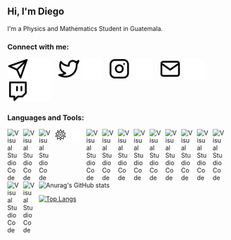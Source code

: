 ## Hi, I'm Diego

I'm a Physics and Mathematics Student in Guatemala.


### Connect with me:
[![telegram](./img/telegram-light.svg)](t.me/DSarceno#gh-light-mode-only)
[![telegram](./img/telegram-dark.svg)](t.me/DSarceno#gh-dark-mode-only)
&nbsp;&nbsp;
[![twitter](./img/twitter-light.svg)](https://twitter.com/3CR4Zz#gh-light-mode-only)
[![twitter](./img/twitter-dark.svg)](https://twitter.com/3CR4Zz#gh-dark-mode-only)
&nbsp;&nbsp;
[![instagram](./img/instagram-light.svg)](https://www.instagram.com/3c_z.z/#gh-light-mode-only)
[![instagram](./img/instagram-dark.svg)](https://www.instagram.com/3c_z.z/#gh-dark-mode-only)
&nbsp;&nbsp;
[![mail](./img/mail-light.svg)](dsarceno68@gmail.com#gh-light-mode-only "dsarceno68@gmail.com")
[![mail](./img/mail-dark.svg)](dsarceno68@gmail.com#gh-dark-mode-only "dsarceno68@gmail.com")
&nbsp;&nbsp;
[![twitch](./img/twitch-light.svg)](twitch.com/newt8ff#gh-light-mode-only)
[![twitch](./img/twitch-dark.svg)](twitch.com/newt8ff#gh-dark-mode-only)


### Languages and Tools:
<img align="left" alt="Visual Studio Code" width="26px" src="https://cdn.jsdelivr.net/gh/devicons/devicon/icons/atom/atom-original.svg" style="padding-right:10px;" />
<img align="left" alt="Visual Studio Code" width="26px" src="https://cdn.jsdelivr.net/gh/devicons/devicon/icons/jupyter/jupyter-plain.svg" style="padding-right:10px;" />
<img align="left" alt="Visual Studio Code" width="26px" src="https://cdn.jsdelivr.net/gh/devicons/devicon/icons/python/python-original.svg" style="padding-right:10px;" />
<img align="left" alt="Visual Studio Code" width="26px" src="./img/wolfram-light.svg#gh-light-mode-only" style="padding-right:10px;" />
<img align="left" alt="Visual Studio Code" width="26px" src="./img/wolfram-dark.svg#gh-dark-mode-only" style="padding-right:10px;" />
<img align="left" alt="Visual Studio Code" width="26px" src="https://cdn.jsdelivr.net/gh/devicons/devicon/icons/c/c-original.svg" style="padding-right:10px;" />
<img align="left" alt="Visual Studio Code" width="26px" src="https://cdn.jsdelivr.net/gh/devicons/devicon/icons/django/django-plain.svg" style="padding-right:10px;" />
<img align="left" alt="Visual Studio Code" width="26px" src="https://cdn.jsdelivr.net/gh/devicons/devicon/icons/git/git-original.svg" style="padding-right:10px;" />
<img align="left" alt="Visual Studio Code" width="26px" src="https://cdn.jsdelivr.net/gh/devicons/devicon/icons/github/github-original.svg" style="padding-right:10px;" />
<img align="left" alt="Visual Studio Code" width="26px" src="https://cdn.jsdelivr.net/gh/devicons/devicon/icons/gitlab/gitlab-original.svg" style="padding-right:10px;" />
<img align="left" alt="Visual Studio Code" width="26px" src="https://cdn.jsdelivr.net/gh/devicons/devicon/icons/html5/html5-original.svg" style="padding-right:10px;" />
<img align="left" alt="Visual Studio Code" width="26px" src="https://cdn.jsdelivr.net/gh/devicons/devicon/icons/linux/linux-original.svg" style="padding-right:10px;" />
<img align="left" alt="Visual Studio Code" width="26px" src="https://cdn.jsdelivr.net/gh/devicons/devicon/icons/markdown/markdown-original.svg" style="padding-right:10px;" />
<img align="left" alt="Visual Studio Code" width="26px" src="https://cdn.jsdelivr.net/gh/devicons/devicon/icons/r/r-original.svg" style="padding-right:10px;" />
<img align="left" alt="Visual Studio Code" width="26px" src="https://cdn.jsdelivr.net/gh/devicons/devicon/icons/vim/vim-original.svg" style="padding-right:10px;" />
<img align="left" alt="Visual Studio Code" width="26px" src="https://cdn.jsdelivr.net/gh/devicons/devicon/icons/ubuntu/ubuntu-plain.svg" style="padding-right:10px;" />


<br></br>

![Anurag's GitHub stats](https://github-readme-stats.vercel.app/api?username=DSarceno&show_icons=true&theme=merko&hide_border=True&show_owner=True)


[![Top Langs](https://github-readme-stats.vercel.app/api/top-langs/?username=DSarceno&langs_count=10&theme=merko)](https://github.com/anuraghazra/github-readme-stats)

[twitter]: https://twitter.com/3CR4Zz
[instagram]: https://www.instagram.com/3c_z.z/
[twitch]: twitch.com/newt8ff
[mail]: dsarceno68@gmail.com
[telegram]: t.me/DSarceno
